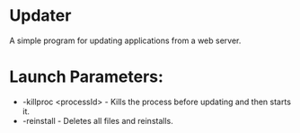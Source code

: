 # Updater
A simple program for updating applications from a web server.

# Launch Parameters:
* -killproc \<processId\> - Kills the process before updating and then starts it.
* -reinstall - Deletes all files and reinstalls.
